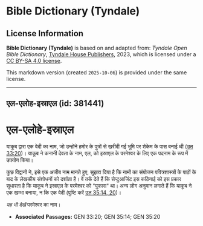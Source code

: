 # Bible Dictionary (Tyndale)

## License Information

**Bible Dictionary (Tyndale)** is based on and adapted from: _Tyndale Open Bible Dictionary_, [Tyndale House Publishers](https://tyndaleopenresources.com/), 2023, which is licensed under a [CC BY-SA 4.0 license](https://creativecommons.org/licenses/by-sa/4.0/legalcode.en).

This markdown version (created `2025-10-06`) is provided under the same license.



--------------------------------

## एल-एलोह-इस्राएल (id: 381441)

एल\-एलोहे\-इस्राएल
==================

याकूब द्वारा एक वेदी का नाम, जो उन्होंने हमोर के पुत्रों से खरीदी गई भूमि पर शेकेम के पास बनाई थी ([उत 33:20](https://ref.ly/Gen33:20))। याकूब ने कनानी देवता के नाम, एल, को इस्राएल के परमेश्वर के लिए एक पदनाम के रूप में उपयोग किया।

कुछ विद्वानों ने, इसे एक अजीब नाम मानते हुए, सुझाव दिया है कि नामों का संयोजन पवित्रशास्त्रों के पाठों के बाद के लेखकीय संशोधनों को दर्शाता है। वे तर्क देते हैं कि सेप्टुआजिंट इस कठिनाई को इस प्रकार सुधारता है कि याकूब ने इस्राएल के परमेश्वर को "पुकारा" था। अन्य लोग अनुमान लगाते हैं कि याकूब ने एक खम्भा बनाया, न कि एक वेदी (पुष्टि करें [उत 35:14, 20](https://ref.ly/Gen35:14,Gen35:20))।

*यह भी देखें* परमेश्वर का नाम।

* **Associated Passages:** GEN 33:20; GEN 35:14; GEN 35:20

